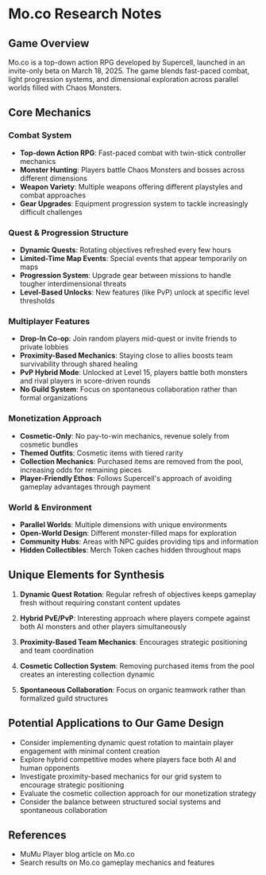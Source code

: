 # Mo.co Research Notes

## Game Overview
Mo.co is a top-down action RPG developed by Supercell, launched in an invite-only beta on March 18, 2025. The game blends fast-paced combat, light progression systems, and dimensional exploration across parallel worlds filled with Chaos Monsters.

## Core Mechanics

### Combat System
- **Top-down Action RPG**: Fast-paced combat with twin-stick controller mechanics
- **Monster Hunting**: Players battle Chaos Monsters and bosses across different dimensions
- **Weapon Variety**: Multiple weapons offering different playstyles and combat approaches
- **Gear Upgrades**: Equipment progression system to tackle increasingly difficult challenges

### Quest & Progression Structure
- **Dynamic Quests**: Rotating objectives refreshed every few hours
- **Limited-Time Map Events**: Special events that appear temporarily on maps
- **Progression System**: Upgrade gear between missions to handle tougher interdimensional threats
- **Level-Based Unlocks**: New features (like PvP) unlock at specific level thresholds

### Multiplayer Features
- **Drop-In Co-op**: Join random players mid-quest or invite friends to private lobbies
- **Proximity-Based Mechanics**: Staying close to allies boosts team survivability through shared healing
- **PvP Hybrid Mode**: Unlocked at Level 15, players battle both monsters and rival players in score-driven rounds
- **No Guild System**: Focus on spontaneous collaboration rather than formal organizations

### Monetization Approach
- **Cosmetic-Only**: No pay-to-win mechanics, revenue solely from cosmetic bundles
- **Themed Outfits**: Cosmetic items with tiered rarity
- **Collection Mechanics**: Purchased items are removed from the pool, increasing odds for remaining pieces
- **Player-Friendly Ethos**: Follows Supercell's approach of avoiding gameplay advantages through payment

### World & Environment
- **Parallel Worlds**: Multiple dimensions with unique environments
- **Open-World Design**: Different monster-filled maps for exploration
- **Community Hubs**: Areas with NPC guides providing tips and information
- **Hidden Collectibles**: Merch Token caches hidden throughout maps

## Unique Elements for Synthesis

1. **Dynamic Quest Rotation**: Regular refresh of objectives keeps gameplay fresh without requiring constant content updates

2. **Hybrid PvE/PvP**: Interesting approach where players compete against both AI monsters and other players simultaneously

3. **Proximity-Based Team Mechanics**: Encourages strategic positioning and team coordination

4. **Cosmetic Collection System**: Removing purchased items from the pool creates an interesting collection dynamic

5. **Spontaneous Collaboration**: Focus on organic teamwork rather than formalized guild structures

## Potential Applications to Our Game Design

- Consider implementing dynamic quest rotation to maintain player engagement with minimal content creation
- Explore hybrid competitive modes where players face both AI and human opponents
- Investigate proximity-based mechanics for our grid system to encourage strategic positioning
- Evaluate the cosmetic collection approach for our monetization strategy
- Consider the balance between structured social systems and spontaneous collaboration

## References
- MuMu Player blog article on Mo.co
- Search results on Mo.co gameplay mechanics and features
